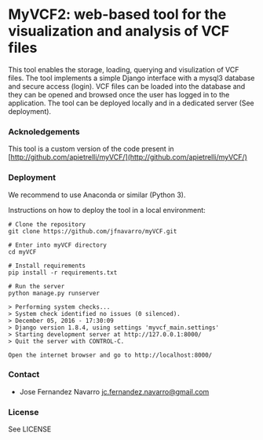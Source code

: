 

# MyVCF2: web-based tool for the visualization and analysis of VCF files

This tool enables the storage, loading, querying and visulization of 
VCF files. The tool implements a simple Django interface with a mysql3
database and secure access (login). VCF files can be loaded into the 
database and they can be opened and browsed once the user has logged
in to the application. The tool can be deployed locally and in a dedicated
server (See deployment). 

### Acknoledgements

This tool is a custom version of the code present in [http://github.com/apietrelli/myVCF/](http://github.com/apietrelli/myVCF/)


### Deployment

We recommend to use Anaconda or similar (Python 3).

Instructions on how to deploy the tool in a local environment:


``` shell
# Clone the repository
git clone https://github.com/jfnavarro/myVCF.git

# Enter into myVCF directory
cd myVCF

# Install requirements
pip install -r requirements.txt

# Run the server
python manage.py runserver

> Performing system checks...
> System check identified no issues (0 silenced).
> December 05, 2016 - 17:30:09
> Django version 1.8.4, using settings 'myvcf_main.settings'
> Starting development server at http://127.0.0.1:8000/
> Quit the server with CONTROL-C.

Open the internet browser and go to http://localhost:8000/
```

### Contact

* Jose Fernandez Navarro [jc.fernandez.navarro@gmail.com](mailto:jc.fernandez.navarro@gmail.com)

### License 
See LICENSE

